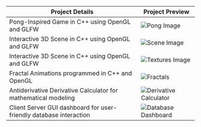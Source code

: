 | Project Details | Project Preview |
| --- | --- |
| Pong-Inspired Game in C++ using OpenGL and GLFW | ![Pong Image](https://github.com/sheraadams/nextterm/assets/110789514/242d91fd-93aa-4826-835b-98ccd8d02ff3) |
| Interactive 3D Scene in C++ using OpenGL and GLFW | ![Scene Image](https://github.com/sheraadams/nextterm/assets/110789514/15abcdb6-b4c2-4f31-88cf-97eac57bbc2f) |
| Interactive 3D Scene in C++ using OpenGL and GLFW | ![Textures Image](https://github.com/sheraadams/nextterm/assets/110789514/5a48f49a-1cbb-446e-8e22-7d0aa14cab69) |
| Fractal Animations programmed in C++ and OpenGL | ![Fractals](https://github.com/sheraadams/sheraadams/assets/110789514/1f912288-3f08-481d-aa4f-3509dd846093) |
| Antiderivative Derivative Calculator for mathematical modeling | ![Derivative Calculator](https://github.com/sheraadams/sheraadams/assets/110789514/f6958626-4a69-478e-b70b-c69734823962) |
| Client Server GUI dashboard for user-friendly database interaction | ![Database Dashboard](https://github.com/sheraadams/sheraadams/assets/110789514/8da7181b-9fc0-43ce-8050-1fbdbc1d57c3) |
